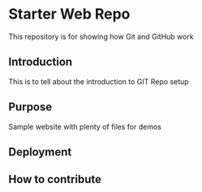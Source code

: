 # Starter Web Repo

This repository is for showing how Git and GitHub work


## Introduction

This is to tell about the introduction to GIT Repo setup

## Purpose

Sample website with plenty of files for demos

## Deployment


## How to contribute